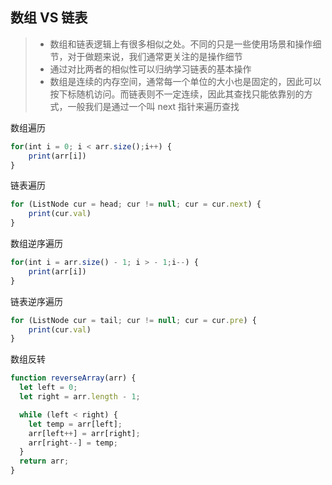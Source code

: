 ## 数组 VS 链表

> - 数组和链表逻辑上有很多相似之处。不同的只是一些使用场景和操作细节，对于做题来说，我们通常更关注的是操作细节
> - 通过对比两者的相似性可以归纳学习链表的基本操作
> - 数组是连续的内存空间，通常每一个单位的大小也是固定的，因此可以按下标随机访问。而链表则不一定连续，因此其查找只能依靠别的方式，一般我们是通过一个叫 next 指针来遍历查找

数组遍历

```js
for(int i = 0; i < arr.size();i++) {
    print(arr[i])
}
```

链表遍历

```js
for (ListNode cur = head; cur != null; cur = cur.next) {
    print(cur.val)
}
```

数组逆序遍历

```js
for(int i = arr.size() - 1; i > - 1;i--) {
    print(arr[i])
}
```

链表逆序遍历

```js
for (ListNode cur = tail; cur != null; cur = cur.pre) {
    print(cur.val)
}
```

数组反转

```javascript
function reverseArray(arr) {
  let left = 0;
  let right = arr.length - 1;

  while (left < right) {
    let temp = arr[left];
    arr[left++] = arr[right];
    arr[right--] = temp;
  }
  return arr;
}
```
